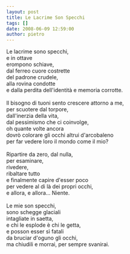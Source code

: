 ```yaml
---
layout: post
title: Le Lacrime Son Specchi
tags: []
date: 2008-06-09 12:59:00
author: pietro
---
```

Le lacrime sono specchi,<br/>e in ottave<br/>erompono schiave,<br/>dal ferreo cuore costrette<br/>del padrone crudele,<br/>alla rovina condotte<br/>e dalla perdita dell'identità e memoria corrotte.<br/><br/>Il bisogno di tuoni sento crescere attorno a me,<br/>per scuotere dal torpore,<br/>dall'inerzia della vita,<br/>dal pessimismo che ci coinvolge,<br/>oh quante volte ancora<br/>dovrò colorare gli occhi altrui d'arcobaleno<br/>per far vedere loro il mondo come il mio?<br/><br/>Ripartire da zero, dal nulla,<br/>per esaminare,<br/>rivedere,<br/>ribaltare tutto<br/>e finalmente capire d'esser poco<br/>per vedere al di là dei propri occhi,<br/>e allora, e allora... Niente.<br/><br/>Le mie son specchi,<br/>sono schegge glaciali<br/>intagliate in saetta,<br/>e chi le esplode è chi le getta,<br/>e posson esser sì fatali<br/>da bruciar d'oguno gli occhi,<br/>ma chiudili e morrai, per sempre svanirai.
